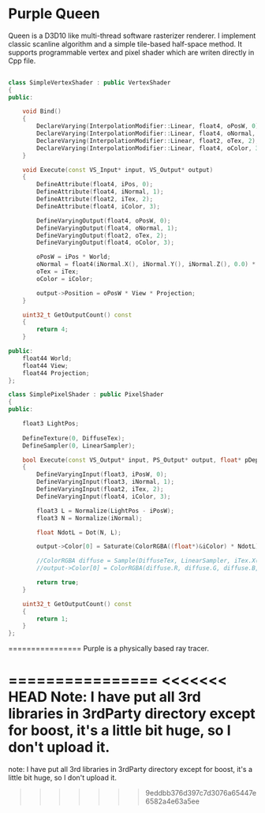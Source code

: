 Purple Queen
===============

Queen is a D3D10 like multi-thread software rasterizer renderer. I implement classic scanline algorithm and a simple tile-based half-space method. It supports programmable vertex and pixel shader which are writen directly in Cpp file.
```cpp   
       
class SimpleVertexShader : public VertexShader
{
public:

	void Bind()
	{
		DeclareVarying(InterpolationModifier::Linear, float4, oPosW, 0);
		DeclareVarying(InterpolationModifier::Linear, float4, oNormal, 1);
		DeclareVarying(InterpolationModifier::Linear, float2, oTex, 2);
		DeclareVarying(InterpolationModifier::Linear, float4, oColor, 3);
	}

	void Execute(const VS_Input* input, VS_Output* output)
	{
		DefineAttribute(float4, iPos, 0);
		DefineAttribute(float4, iNormal, 1);
		DefineAttribute(float2, iTex, 2);
		DefineAttribute(float4, iColor, 3);

		DefineVaryingOutput(float4, oPosW, 0);
		DefineVaryingOutput(float4, oNormal, 1);
		DefineVaryingOutput(float2, oTex, 2);
		DefineVaryingOutput(float4, oColor, 3);

		oPosW = iPos * World;
		oNormal = float4(iNormal.X(), iNormal.Y(), iNormal.Z(), 0.0) * World;
		oTex = iTex;
		oColor = iColor;

		output->Position = oPosW * View * Projection;
	}

	uint32_t GetOutputCount() const
	{
		return 4;
	}

public:
	float44 World;
	float44 View;
	float44 Projection;
};   

class SimplePixelShader : public PixelShader
{
public:

	float3 LightPos;
	
	DefineTexture(0, DiffuseTex);
	DefineSampler(0, LinearSampler);

	bool Execute(const VS_Output* input, PS_Output* output, float* pDepthIO)
	{
		DefineVaryingInput(float3, iPosW, 0);
		DefineVaryingInput(float3, iNormal, 1);
		DefineVaryingInput(float2, iTex, 2);
		DefineVaryingInput(float4, iColor, 3);

		float3 L = Normalize(LightPos - iPosW);
		float3 N = Normalize(iNormal);

		float NdotL = Dot(N, L);

		output->Color[0] = Saturate(ColorRGBA((float*)&iColor) * NdotL);

		//ColorRGBA diffuse = Sample(DiffuseTex, LinearSampler, iTex.X(), iTex.Y());
		//output->Color[0] = ColorRGBA(diffuse.R, diffuse.G, diffuse.B, 1.0f);

		return true;
	}

	uint32_t GetOutputCount() const
	{
		return 1;
	}
};

``` 

================
Purple is a physically based ray tracer.


================ 
<<<<<<< HEAD
Note: 
I have put all 3rd libraries in 3rdParty directory except for boost, it's a little bit huge, so I don't upload it. 
=======
note: 
I have put all 3rd libraries in 3rdParty directory except for boost, it's a little bit huge, so I don't upload it. 
>>>>>>> 9eddbb376d397c7d3076a65447e6582a4e63a5ee
